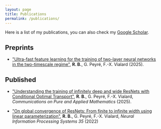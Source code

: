 ```yaml
---
layout: page
title: Publications
permalink: /publications/
---
```


Here is a list of my publications, you can also check my [Google Scholar](https://scholar.google.com/citations?user=tEu2ONgAAAAJ&hl=en&oi=ao).

## Preprints

- ["Ultra-fast feature learning for the training of two-layer neural networks in the two-timescale regime"](https://arxiv.org/abs/2504.18208), **R. B.**, G. Peyré, F.-X. Vialard (2025).

## Published

- ["Understanding the training of infinitely deep and wide ResNets with Conditional Optimal Transport"](https://doi.org/10.1002/cpa.70004), **R. B.**, G. Peyré, F.-X. Vialard, *Communications on Pure and Applied Mathematics* (2025).

- ["On global convergence of ResNets: From finite to infinite width using linear parameterization"](https://proceedings.neurips.cc/paper_files/paper/2022/hash/67ea314d1df751bbf99ab664ae3049a5-Abstract-Conference.html), **R. B.**, G. Peyré, F.-X. Vialard, *Neural Information Processing Systems 35* (2022)
